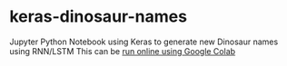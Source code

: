 # keras-dinosaur-names
Jupyter Python Notebook using Keras to generate new Dinosaur names using RNN/LSTM
This can be [run online using Google Colab](https://colab.research.google.com/github/swiftgurmeet/keras-dinosaur-names/blob/master/dinosaur-names-keras.ipynb)
